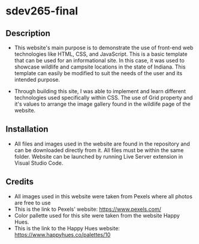 # sdev265-final

## Description 
- This website's main purpose is to demonstrate the use of front-end web technologies like HTML, CSS, and JavaScript. This is a basic template that can be   used for an informational site. In this case, it was used to showcase wildlife and campsite locations in the state of Indiana. This template can easily   be modified to suit the needs of the user and its intended purpose. 

- Through building this site, I was able to implement and learn different technologies used specifically within CSS. The use of Grid property and it's values to arrange the image gallery found in the wildlife page of the website. 

## Installation
- All files and images used in the website are found in the repository and can be downloaded directly from it. All files must be within the same folder. Website can be launched by running Live Server extension in Visual Studio Code. 

## Credits
- All images used in this website were taken from Pexels where all photos are free to use
- This is the link to Pexels' website: https://www.pexels.com/
- Color pallette used for this site were taken from the website Happy Hues. 
- This is the link to the Happy Hues website: https://www.happyhues.co/palettes/10

